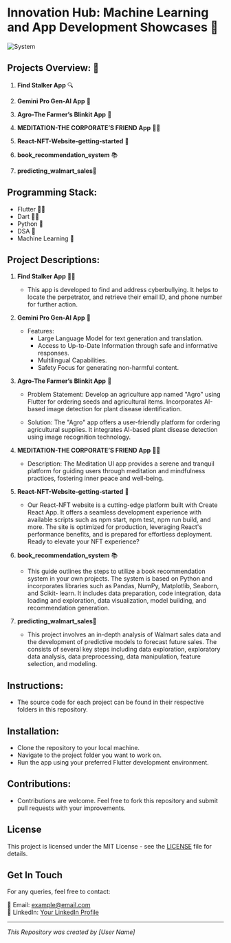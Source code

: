 # Innovation Hub: Machine Learning and App Development Showcases 🚀

![System](https://static.thenounproject.com/png/2010152-200.png)


## Projects Overview: 📝
1. **Find Stalker App** 🔍
   
2. **Gemini Pro Gen-AI App** 🤖
   
3. **Agro-The Farmer’s Blinkit App** 🌾 
   
4. **MEDITATION-THE CORPORATE’S FRIEND App** 🧘‍♀️

5. **React-NFT-Website-getting-started** 📱

6. **book_recommendation_system** 📚

7. **predicting_walmart_sales**🏪

## Programming Stack:
- Flutter 👩‍💻
- Dart 👩‍💻
- Python 🐍
- DSA 🧠
- Machine Learning 🤖

## Project Descriptions:
1. **Find Stalker App** 🕵️‍♂️
   - This app is developed to find and address cyberbullying. It helps to locate the perpetrator, and retrieve their email ID, and phone number for further action.

2. **Gemini Pro Gen-AI App** 🧠
   - Features:
     - Large Language Model for text generation and translation.
     - Access to Up-to-Date Information through safe and informative responses.
     - Multilingual Capabilities.
     - Safety Focus for generating non-harmful content.

3. **Agro-The Farmer’s Blinkit App** 🌾
   - Problem Statement:
     Develop an agriculture app named "Agro" using Flutter for ordering seeds and agricultural items. Incorporates AI-based image detection for plant disease identification.

   - Solution:
     The "Agro" app offers a user-friendly platform for ordering agricultural supplies. It integrates AI-based plant disease detection using image recognition technology.

4. **MEDITATION-THE CORPORATE’S FRIEND App** 🧘‍♂️
   - Description:
     The Meditation UI app provides a serene and tranquil platform for guiding users through meditation and mindfulness practices, fostering inner peace and well-being.

5. **React-NFT-Website-getting-started** 📱
   - Our React-NFT website is a cutting-edge platform built with Create React App. It offers a seamless development experience with available scripts such as npm 
     start, npm test, npm run build, and more. The site is optimized for production, leveraging React's performance benefits, and is prepared for effortless 
     deployment. Ready to elevate your NFT experience?

6. **book_recommendation_system** 📚
   - This guide outlines the steps to utilize a book recommendation system in your own projects. The system is based on Python and incorporates libraries such as Pandas, NumPy, Matplotlib, Seaborn, and Scikit- 
     learn. It includes data preparation, code integration, data loading and exploration, data visualization, model building, and recommendation generation.

7. **predicting_walmart_sales**🏪
   - This project involves an in-depth analysis of Walmart sales data and the development of predictive models to forecast future sales. The consists of several 
     key steps including data exploration, exploratory data analysis, data preprocessing, data manipulation, feature selection, and modeling.

## Instructions:
- The source code for each project can be found in their respective folders in this repository.

## Installation:
- Clone the repository to your local machine.
- Navigate to the project folder you want to work on.
- Run the app using your preferred Flutter development environment.

## Contributions:
- Contributions are welcome. Feel free to fork this repository and submit pull requests with your improvements.

## License

This project is licensed under the MIT License - see the [LICENSE](LICENSE) file for details.

## Get In Touch

For any queries, feel free to contact:

📧 Email: example@email.com  
🔗 LinkedIn: [Your LinkedIn Profile](https://www.linkedin.com/your_profile)  

---
*This Repository was created by [User Name]*

